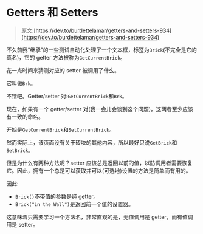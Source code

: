 # Getters 和 Setters

> 原文:[https://dev.to/burdettelamar/getters-and-setters-934](https://dev.to/burdettelamar/getters-and-setters-934)

不久前我“继承”的一些测试自动化处理了一个文本框，标签为`Brick`(不完全是它的真名)，它的 getter 方法被称为`GetCurrentBrick`。

花一点时间来猜测对应的 setter 被调用了什么。

它叫做`Brk`。

不错吧。Getter/setter 对:`GetCurrentBrick`和`Brk`。

现在，如果有一个 getter/setter 对(我一会儿会谈到这个问题)，这两者至少应该有一致的命名。

开始是`GetCurrentBrick`和`SetCurrentBrick`。

然而实际上，该页面没有关于砖块的其他内容，所以最好只说`GetBrick`和`SetBrick`。

但是为什么有两种方法呢？setter 应该总是返回以前的值，以防调用者需要恢复它。因此，拥有一个总是可以获取并可以(可选地)设置的方法是简单而有用的。

因此:

*   `Brick()`不带值的参数是纯 getter。
*   `Brick("in the Wall")`是返回前一个值的设置器。

这意味着只需要学习一个方法名，非常直观的是，无值调用是 getter，而有值调用是 setter。